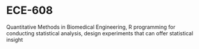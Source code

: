 # ECE-608
Quantitative Methods in Biomedical Engineering, R programming for conducting statistical analysis, design experiments that can offer statistical insight
